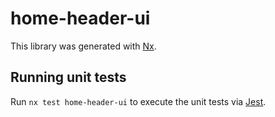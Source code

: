 # home-header-ui

This library was generated with [Nx](https://nx.dev).

## Running unit tests

Run `nx test home-header-ui` to execute the unit tests via [Jest](https://jestjs.io).
